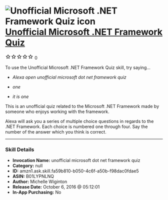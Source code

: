 # &nbsp;<img src="skill_icon" alt="Unofficial Microsoft .NET Framework Quiz icon" width="36"> [Unofficial Microsoft .NET Framework Quiz](http://alexa.amazon.com/#skills/amzn1.ask.skill.fa59b810-b050-4c6f-a50b-f98dac0fdae5)
![0 stars](../../images/ic_star_border_black_18dp_1x.png)![0 stars](../../images/ic_star_border_black_18dp_1x.png)![0 stars](../../images/ic_star_border_black_18dp_1x.png)![0 stars](../../images/ic_star_border_black_18dp_1x.png)![0 stars](../../images/ic_star_border_black_18dp_1x.png) 0

To use the Unofficial Microsoft .NET Framework Quiz skill, try saying...

* *Alexa open unofficial microsoft dot net framework quiz*

* *one*

* *it is one*

This is an unofficial quiz related to the Microsoft .NET Framework made by someone who enjoys working with the framework.

Alexa will ask you a series of multiple choice questions in regards to the .NET Framework. Each choice is numbered one through four. Say the number of the answer which you think is correct.

***

### Skill Details

* **Invocation Name:** unofficial microsoft dot net framework quiz
* **Category:** null
* **ID:** amzn1.ask.skill.fa59b810-b050-4c6f-a50b-f98dac0fdae5
* **ASIN:** B01LYPNLNQ
* **Author:** Michelle Wiginton
* **Release Date:** October 6, 2016 @ 05:12:01
* **In-App Purchasing:** No
